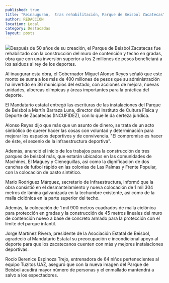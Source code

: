 ```yaml
---
published: true
title: "Reinauguran,  tras rehabilitación, Parque de Beisbol Zacatecas"
author: REDACCION
location: Local
category: Destacadas
layout: posts
---
```


![](http://i.imgur.com/epvkFjxm.jpg)Después de 50 años de su creación, el Parque de Beisbol Zacatecas fue rehabilitado con la construcción del muro de contención y techo en gradas, obra que con una inversión superior a los 2 millones de pesos beneficiará a los asiduos al rey de los deportes.
 
Al inaugurar esta obra, el Gobernador Miguel Alonso Reyes señaló que este monto se suma a los más de 400 millones de pesos que su administración ha invertido en 36 municipios del estado, con acciones de mejora, nuevas unidades, albercas olímpicas y áreas importantes para la práctica del deporte.
 
El Mandatario estatal entregó las escrituras de las instalaciones del Parque de Beisbol a Martín Barraza Luna, director del Instituto de Cultura Física y Deporte de Zacatecas (INCUFIDEZ), con lo que le da certeza jurídica.
 
Alonso Reyes dijo que más que un asunto de dinero, se trata de un acto simbólico de querer hacer las cosas con voluntad y determinación para mejorar los espacios deportivos y de convivencia. "El compromiso es hacer de éste, el sexenio de la infraestructura deportiva".
 
Además, anunció el inicio de los trabajos para la construcción de tres parques de beisbol más, que estarán ubicados en las comunidades de Machines, El Maguey y Cieneguillas, así como la dignificación de dos canchas de futbol rápido en las colonias de Las Palmas y Frente Popular, con la colocación de pasto sintético.
 
Mario Rodríguez Márquez, secretario de Infraestructura, informó que la obra consistió en el desmantelamiento y nueva colocación de 1 mil 304 metros de lámina galvanizada en la techumbre existente, así como de la malla ciclónica en la parte superior del techo.
 
Además, la colocación de 1 mil  900 metros cuadrados de malla ciclónica para protección en gradas y la construcción de 45 metros lineales del muro de contención nuevo a base de concreto armado para la protección con el límite del parque infantil.
 
Jorge Martínez Rivera, presidente de la Asociación Estatal de Beisbol, agradeció al Mandatario Estatal su preocupación e incondicional apoyo al deporte para que los zacatecanos cuenten con más y mejores instalaciones deportivas.
 
Rocío Berenice Espinoza Trejo, entrenadora de 64 niños pertenecientes al equipo Tuzitos UAZ, aseguró que con la nueva imagen del Parque de Beisbol acudirá mayor número de personas y el enmallado mantendrá a salvo a los espectadores.

